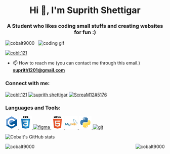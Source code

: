 <h1 align="center">Hi 👋, I'm Suprith Shettigar</h1>
<h3 align="center">A Student who likes coding small stuffs and creating websites for fun :)</h3>

<img align="right" src="https://media3.giphy.com/media/RbDKaczqWovIugyJmW/200w.gif?cid=6c09b952qv6w2wtrqoha897ch48zuz8o7my6pfs1rnf1ui77&rid=200w.gif&ct=g" alt="coding gif" width="400">

<p align="left"> <img src="https://komarev.com/ghpvc/?username=cobalt9000&label=Profile%20views&color=0e75b6&style=flat" alt="cobalt9000" /> </p>

<p align="left"> <a href="https://twitter.com/coblt121" target="blank"><img src="https://img.shields.io/twitter/follow/coblt121?logo=twitter&style=for-the-badge" alt="coblt121" /></a> </p>

- 📫 How to reach me (you can contact me through this email.) **suprith1201@gmail.com**

<h3 align="left">Connect with me:</h3>
<p align="left">
<a href="https://twitter.com/coblt121" target="blank"><img align="center" src="https://raw.githubusercontent.com/rahuldkjain/github-profile-readme-generator/master/src/images/icons/Social/twitter.svg" alt="coblt121" height="30" width="40" /></a>
<a href="https://linkedin.com/in/suprith shettigar" target="blank"><img align="center" src="https://raw.githubusercontent.com/rahuldkjain/github-profile-readme-generator/master/src/images/icons/Social/linked-in-alt.svg" alt="suprith shettigar" height="30" width="40" /></a>
<a href="https://discord.gg/ScreaM12#5176" target="blank"><img align="center" src="https://raw.githubusercontent.com/rahuldkjain/github-profile-readme-generator/master/src/images/icons/Social/discord.svg" alt="ScreaM12#5176" height="30" width="40" /></a>
</p>

<h3 align="left">Languages and Tools:</h3>
<p align="left"> <a href="https://www.cprogramming.com/" target="_blank" rel="noreferrer"> <img src="https://raw.githubusercontent.com/devicons/devicon/master/icons/c/c-original.svg" alt="c" width="40" height="40"/> </a> <a href="https://www.w3schools.com/css/" target="_blank" rel="noreferrer"> <img src="https://raw.githubusercontent.com/devicons/devicon/master/icons/css3/css3-original-wordmark.svg" alt="css3" width="40" height="40"/> </a> <a href="https://www.figma.com/" target="_blank" rel="noreferrer"> <img src="https://www.vectorlogo.zone/logos/figma/figma-icon.svg" alt="figma" width="40" height="40"/> </a> <a href="https://git-scm.com/" target="_blank" rel="noreferrer"></a> <a href="https://www.w3.org/html/" target="_blank" rel="noreferrer"> <img src="https://raw.githubusercontent.com/devicons/devicon/master/icons/html5/html5-original-wordmark.svg" alt="html5" width="40" height="40"/> </a> <a href="https://www.mysql.com/" target="_blank" rel="noreferrer"> <img src="https://raw.githubusercontent.com/devicons/devicon/master/icons/mysql/mysql-original-wordmark.svg" alt="mysql" width="40" height="40"/> </a> <a href="https://www.python.org" target="_blank" rel="noreferrer"> <img src="https://raw.githubusercontent.com/devicons/devicon/master/icons/python/python-original.svg" alt="python" width="40" height="40"/> </a> 
<a href="https://git-scm.com/" target="_blank" rel="noreferrer"> <img src="https://www.vectorlogo.zone/logos/git-scm/git-scm-icon.svg" alt="git" width="40" height="40"/> </a></p>


![Cobalt's GitHub stats](https://github-readme-stats.vercel.app/api?username=cobalt9000&show_icons=true&theme=radical)

<p><img align="right" src="https://github-readme-streak-stats.herokuapp.com/?user=cobalt9000&show_icons=true&theme=radical" alt="cobalt9000" /></p>

<p><img align="left" src="https://github-readme-stats.vercel.app/api/top-langs?username=cobalt9000&show_icons=true&theme=radical" alt="cobalt9000"</p>
  
